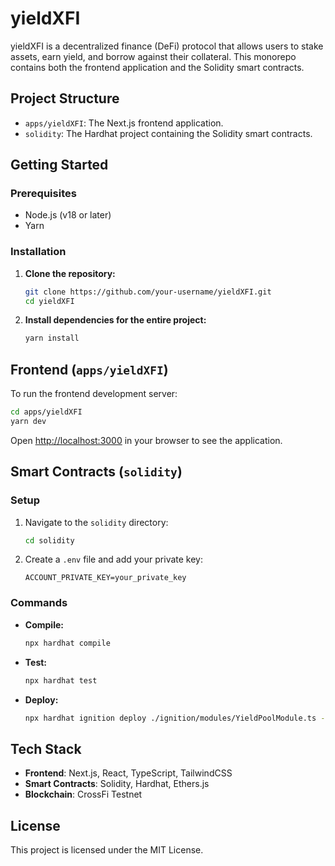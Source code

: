 # yieldXFI

yieldXFI is a decentralized finance (DeFi) protocol that allows users to stake assets, earn yield, and borrow against their collateral. This monorepo contains both the frontend application and the Solidity smart contracts.

## Project Structure

- `apps/yieldXFI`: The Next.js frontend application.
- `solidity`: The Hardhat project containing the Solidity smart contracts.

## Getting Started

### Prerequisites

- Node.js (v18 or later)
- Yarn

### Installation

1.  **Clone the repository:**

    ```bash
    git clone https://github.com/your-username/yieldXFI.git
    cd yieldXFI
    ```

2.  **Install dependencies for the entire project:**
    ```bash
    yarn install
    ```

## Frontend (`apps/yieldXFI`)

To run the frontend development server:

```bash
cd apps/yieldXFI
yarn dev
```

Open [http://localhost:3000](http://localhost:3000) in your browser to see the application.

## Smart Contracts (`solidity`)

### Setup

1.  Navigate to the `solidity` directory:

    ```bash
    cd solidity
    ```

2.  Create a `.env` file and add your private key:
    ```
    ACCOUNT_PRIVATE_KEY=your_private_key
    ```

### Commands

- **Compile:**
  ```bash
  npx hardhat compile
  ```
- **Test:**
  ```bash
  npx hardhat test
  ```
- **Deploy:**
  ```bash
  npx hardhat ignition deploy ./ignition/modules/YieldPoolModule.ts --network crossfi
  ```

## Tech Stack

- **Frontend**: Next.js, React, TypeScript, TailwindCSS
- **Smart Contracts**: Solidity, Hardhat, Ethers.js
- **Blockchain**: CrossFi Testnet

## License

This project is licensed under the MIT License.
